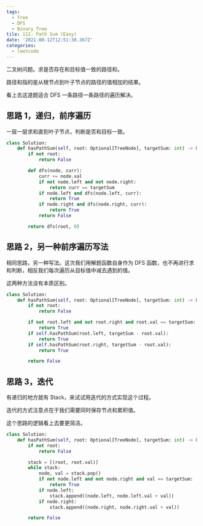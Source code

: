 ```yaml
---
tags:
  - Tree
  - DFS
  - Binary Tree
tile: 112. Path Sum (Easy)
date: '2021-08-12T12:51:38.367Z'
categories:
  - leetcode
---
```


二叉树问题。求是否存在和目标值一致的路径和。

路径和指的是从根节点到叶子节点的路径的值相加的结果。

看上去这道题适合 DFS 一条路径一条路径的遍历解决。

<!-- more -->

## 思路 1，递归，前序遍历

一层一层求和直到叶子节点，判断是否和目标一致。

```python
class Solution:
    def hasPathSum(self, root: Optional[TreeNode], targetSum: int) -> bool:
        if not root:
            return False

        def dfs(node, curr):
            curr += node.val
            if not node.left and not node.right:
                return curr == targetSum
            if node.left and dfs(node.left, curr):
                return True
            if node.right and dfs(node.right, curr):
                return True
            return False

        return dfs(root, 0)
```

## 思路 2，另一种前序遍历写法

相同思路，另一种写法。这次我们用解题函数自身作为 DFS 函数，也不再进行求和判断，相反我们每次遍历从目标值中减去遇到的值。

这两种方法没有本质区别。

```python
class Solution:
    def hasPathSum(self, root: Optional[TreeNode], targetSum: int) -> bool:
        if not root:
            return False

        if not root.left and not root.right and root.val == targetSum:
            return True
        if self.hasPathSum(root.left, targetSum - root.val):
            return True
        if self.hasPathSum(root.right, targetSum - root.val):
            return True

        return False
```

## 思路 3，迭代

有递归的地方就有 Stack，来试试用迭代的方式实现这个过程。

迭代的方式注意点在于我们需要同时保存节点和累积值。

这个思路的逻辑看上去要更简洁。

```python
class Solution:
    def hasPathSum(self, root: Optional[TreeNode], targetSum: int) -> bool:
        if not root:
            return False

        stack = [(root, root.val)]
        while stack:
            node, val = stack.pop()
            if not node.left and not node.right and val == targetSum:
                return True
            if node.left:
                stack.append((node.left, node.left.val + val))
            if node.right:
                stack.append((node.right, node.right.val + val))

        return False
```
